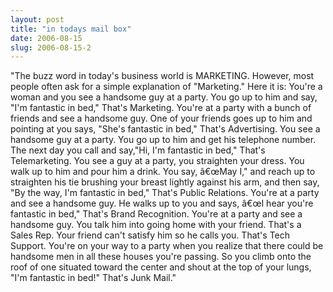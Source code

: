 ```yaml
---
layout: post
title: "in todays mail box"
date: 2006-08-15
slug: 2006-08-15-2
---
```


&quot;The buzz word in today&apos;s business world is MARKETING.
However, most people often ask for a simple explanation of &quot;Marketing.&quot;
Here it is:
You&apos;re a woman and you see a handsome guy at a party. You go up to him and say, &quot;I&apos;m fantastic in bed,&quot; That&apos;s Marketing.
You&apos;re at a party with a bunch of friends and see a handsome guy. One of your friends goes up to him and pointing at you says, &quot;She&apos;s fantastic in bed,&quot; That&apos;s Advertising.
You see a handsome guy at a party. You go up to him and get his telephone number. The next day you call and say,&quot;Hi, I&apos;m fantastic in bed,&quot; That&apos;s Telemarketing.
You see a guy at a party, you straighten your dress. You walk up to him and pour him a drink. You say, â€œMay I,&quot; and reach up to straighten his tie brushing your breast lightly against his arm, and then say, &quot;By the way, I&apos;m fantastic in bed,&quot; That&apos;s Public Relations.
You&apos;re at a party and see a handsome guy. He walks up to you and says, â€œI hear you&apos;re fantastic in bed,&quot; That&apos;s Brand Recognition.
You&apos;re at a party and see a handsome guy. You talk him into going home with your friend. That&apos;s a Sales Rep.
Your friend can&apos;t satisfy him so he calls you. That&apos;s Tech Support.
You&apos;re on your way to a party when you realize that there could be handsome men in all these houses you&apos;re passing. So you climb onto the roof of one situated toward the center and shout at the top of your lungs, &quot;I&apos;m fantastic in bed!&quot; That&apos;s Junk Mail.&quot;
